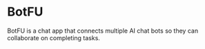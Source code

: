 # BotFU

BotFU is a chat app that connects multiple AI chat bots so they can collaborate on completing tasks.
